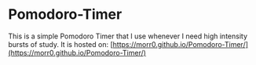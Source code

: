 # Pomodoro-Timer

This is a simple Pomodoro Timer that I use whenever I need high intensity bursts of study. It is hosted on: 
[https://morr0.github.io/Pomodoro-Timer/](https://morr0.github.io/Pomodoro-Timer/)
